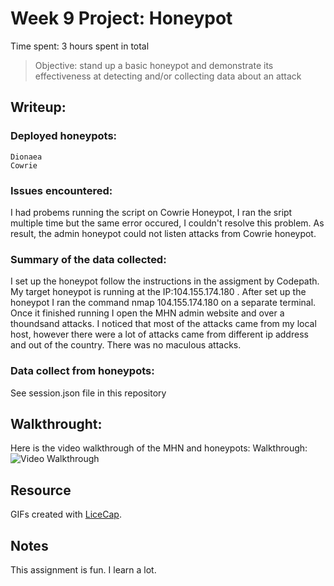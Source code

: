 # Week 9 Project: Honeypot

Time spent: 3 hours spent in total

> Objective:  stand up a basic honeypot and demonstrate its effectiveness at detecting and/or collecting data about an attack



## Writeup:
### Deployed honeypots:
	Dionaea
	Cowrie
### Issues encountered:
I had probems running the script on Cowrie Honeypot, I ran the sript multiple time but the same error occured, I couldn't resolve this problem. As result, the admin honeypot could not listen attacks from Cowrie honeypot.

### Summary of the data collected: 
I set up the honeypot follow the instructions in the assigment by Codepath. My target honeypot is running at the IP:104.155.174.180 . After set up the honeypot I ran the command nmap 104.155.174.180 on a separate terminal. Once it finished running I open the MHN admin website and over a thoundsand attacks. I noticed that most of the attacks came from my local host, however there were a lot of attacks came from different ip address and out of the country. There was no maculous attacks.

### Data collect from honeypots:
See session.json file in this repository 

## Walkthrought:
Here is the video walkthrough of the MHN and honeypots:
	Walkthrough: 
  	<img src='https://i.imgur.com/RBzJa9G.gif' title='Video Walkthrough' width='' alt='Video Walkthrough' />

## Resource

GIFs created with [LiceCap](http://www.cockos.com/licecap/).

## Notes

This assignment is fun. I learn a lot.

